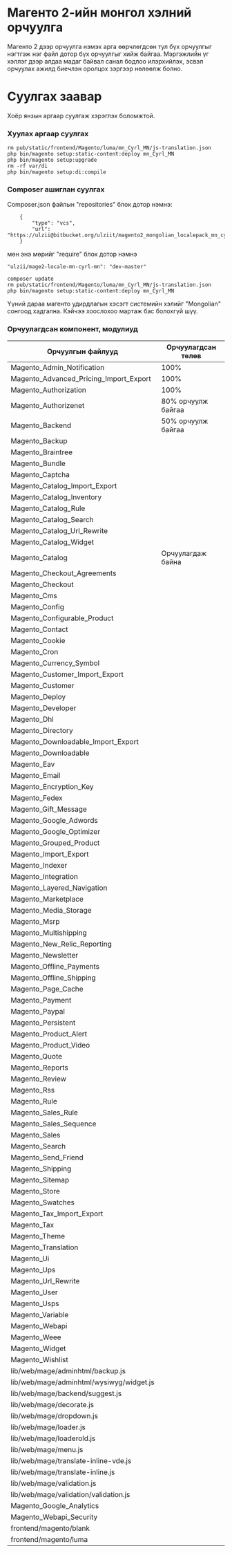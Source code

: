# Магенто 2-ийн монгол хэлний орчуулга

Магенто 2 дээр орчуулга нэмэх арга өөрчлөгдсөн тул бүх орчуулгыг нэгтгэж 
нэг файл дотор бүх орчуулгыг хийж байгаа. Мэргэжлийн үг хэллэг дээр алдаа
мадаг байвал санал бодлоо илэрхийлэх, эсвэл орчуулах ажилд биечлэн оролцох 
зэргээр нөлөөлж болно.

# Суулгах заавар

Хоёр янзын аргаар суулгаж хэрэглэх боломжтой. 

### Хуулах аргаар суулгах

```
rm pub/static/frontend/Magento/luma/mn_Cyrl_MN/js-translation.json
php bin/magento setup:static-content:deploy mn_Cyrl_MN
php bin/magento setup:upgrade
rm -rf var/di
php bin/magento setup:di:compile
```


### Composer ашиглан суулгах

Composer.json файлын "repositories" блок дотор нэмнэ:   

```
    {
        "type": "vcs",
        "url": "https://ulzii@bitbucket.org/ulziit/magento2_mongolian_localepack_mn_cyrl_mn.git"
    }
```   
 
мөн энэ мөрийг "require" блок дотор нэмнэ

``` 
"ulzii/mage2-locale-mn-cyrl-mn": "dev-master"
```


```
composer update
rm pub/static/frontend/Magento/luma/mn_Cyrl_MN/js-translation.json
php bin/magento setup:static-content:deploy mn_Cyrl_MN
```


Үүний дараа магенто удирдлагын хэсэгт системийн хэлийг "Mongolian" сонгоод хадгална. Кэйчээ хоослохоо мартаж бас болохгүй шүү.


### Орчуулагдсан компонент, модулиуд 

|Орчуулгын файлууд|Орчуулагдсан төлөв|
|---|---|
|Magento_Admin_Notification|100%|
|Magento_Advanced_Pricing_Import_Export|100%|
|Magento_Authorization|100%|
|Magento_Authorizenet|80% орчуулж байгаа|
|Magento_Backend|50% орчуулж байгаа|
|Magento_Backup| |
|Magento_Braintree| |
|Magento_Bundle| |
|Magento_Captcha| |
|Magento_Catalog_Import_Export| |
|Magento_Catalog_Inventory| |
|Magento_Catalog_Rule| |
|Magento_Catalog_Search| |
|Magento_Catalog_Url_Rewrite| |
|Magento_Catalog_Widget| |
|Magento_Catalog|Орчуулагдаж байна|
|Magento_Checkout_Agreements| |
|Magento_Checkout| |
|Magento_Cms| |
|Magento_Config| |
|Magento_Configurable_Product| |
|Magento_Contact| |
|Magento_Cookie| |
|Magento_Cron| |
|Magento_Currency_Symbol| |
|Magento_Customer_Import_Export| |
|Magento_Customer| |
|Magento_Deploy| |
|Magento_Developer| |
|Magento_Dhl| |
|Magento_Directory| |
|Magento_Downloadable_Import_Export| |
|Magento_Downloadable| |
|Magento_Eav| |
|Magento_Email| |
|Magento_Encryption_Key| |
|Magento_Fedex| |
|Magento_Gift_Message| |
|Magento_Google_Adwords| |
|Magento_Google_Optimizer| |
|Magento_Grouped_Product| |
|Magento_Import_Export| |
|Magento_Indexer| |
|Magento_Integration| |
|Magento_Layered_Navigation| |
|Magento_Marketplace| |
|Magento_Media_Storage| |
|Magento_Msrp| |
|Magento_Multishipping| |
|Magento_New_Relic_Reporting| |
|Magento_Newsletter| |
|Magento_Offline_Payments| |
|Magento_Offline_Shipping| |
|Magento_Page_Cache| |
|Magento_Payment| |
|Magento_Paypal| |
|Magento_Persistent| |
|Magento_Product_Alert| |
|Magento_Product_Video| |
|Magento_Quote| |
|Magento_Reports| |
|Magento_Review| |
|Magento_Rss| |
|Magento_Rule| |
|Magento_Sales_Rule| |
|Magento_Sales_Sequence| |
|Magento_Sales| |
|Magento_Search| |
|Magento_Send_Friend| |
|Magento_Shipping| |
|Magento_Sitemap| |
|Magento_Store| |
|Magento_Swatches| |
|Magento_Tax_Import_Export| |
|Magento_Tax| |
|Magento_Theme| |
|Magento_Translation| |
|Magento_Ui| |
|Magento_Ups| |
|Magento_Url_Rewrite| |
|Magento_User| |
|Magento_Usps| |
|Magento_Variable| |
|Magento_Webapi| |
|Magento_Weee| |
|Magento_Widget| |
|Magento_Wishlist| |
|lib/web/mage/adminhtml/backup.js| |
|lib/web/mage/adminhtml/wysiwyg/widget.js| |
|lib/web/mage/backend/suggest.js| |
|lib/web/mage/decorate.js| |
|lib/web/mage/dropdown.js| |
|lib/web/mage/loader.js| |
|lib/web/mage/loaderold.js| |
|lib/web/mage/menu.js| |
|lib/web/mage/translate-inline-vde.js| |
|lib/web/mage/translate-inline.js| |
|lib/web/mage/validation.js| |
|lib/web/mage/validation/validation.js| |
|Magento_Google_Analytics| |
|Magento_Webapi_Security| |
|frontend/magento/blank| |
|frontend/magento/luma| |
